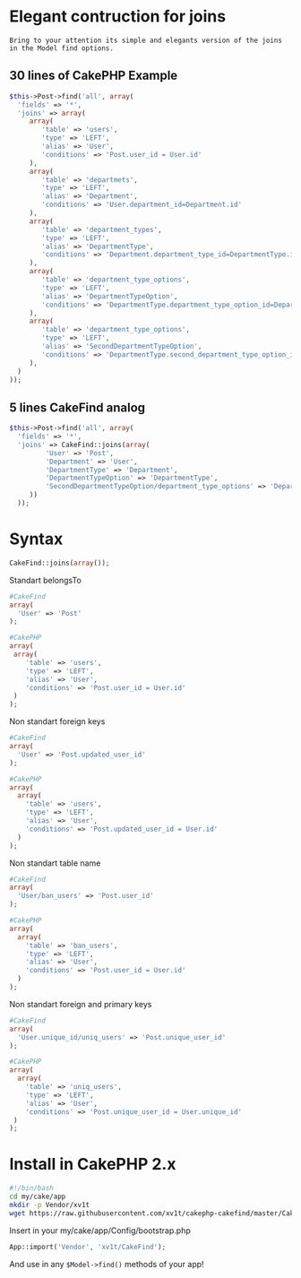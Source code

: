 # Elegant contruction for joins

`Bring to your attention its simple and elegants version of the joins in the Model find options.`

## 30 lines of CakePHP Example
```php
$this->Post->find('all', array(
  'fields' => '*',
  'joins' => array(
     array(
        'table' => 'users',
        'type' => 'LEFT',
        'alias' => 'User',
        'conditions' => 'Post.user_id = User.id'
     ),
     array(
        'table' => 'departmets',
        'type' => 'LEFT',
        'alias' => 'Department',
        'conditions' => 'User.department_id=Department.id'
     ),
     array(
        'table' => 'department_types',
        'type' => 'LEFT',
        'alias' => 'DepartmentType',
        'conditions' => 'Department.department_type_id=DepartmentType.id' 
     ),
     array(
        'table' => 'department_type_options',
        'type' => 'LEFT',
        'alias' => 'DepartmentTypeOption',
        'conditions' => 'DepartmentType.department_type_option_id=DepartmentTypeOption.id' 
     ),
     array(
        'table' => 'department_type_options',
        'type' => 'LEFT',
        'alias' => 'SecondDepartmentTypeOption',
        'conditions' => 'DepartmentType.second_department_type_option_id=SecondDepartmentTypeOption.id' 
     ),
  )
));
```
## 5 lines CakeFind analog
```php
$this->Post->find('all', array(
  'fields' => '*',
  'joins' => CakeFind::joins(array(
         'User' => 'Post',
         'Department' => 'User',
         'DepartmentType' => 'Department',
         'DepartmentTypeOption' => 'DepartmentType',
         'SecondDepartmentTypeOption/department_type_options' => 'DepartmentType'
     ))
  ));
```

# Syntax

```php
CakeFind::joins(array());
```

Standart belongsTo

```php
#CakeFind
array(
  'User' => 'Post'
);

#CakePHP
array(
 array(
    'table' => 'users',
    'type' => 'LEFT',
    'alias' => 'User',
    'conditions' => 'Post.user_id = User.id'
 )
);
```

Non standart foreign keys

```php
#CakeFind
array(
  'User' => 'Post.updated_user_id'
);

#CakePHP
array(
  array(
    'table' => 'users',
    'type' => 'LEFT',
    'alias' => 'User',
    'conditions' => 'Post.updated_user_id = User.id'
  )
);
```

Non standart table name

```php
#CakeFind
array(
  'User/ban_users' => 'Post.user_id'
);

#CakePHP
array(
  array(
    'table' => 'ban_users',
    'type' => 'LEFT',
    'alias' => 'User',
    'conditions' => 'Post.user_id = User.id'
  )
);
```

Non standart foreign and primary keys
```php
#CakeFind
array(
  'User.unique_id/uniq_users' => 'Post.unique_user_id'
);

#CakePHP
array(
  array(
    'table' => 'uniq_users',
    'type' => 'LEFT',
    'alias' => 'User',
    'conditions' => 'Post.unique_user_id = User.unique_id'
 )
);
```

# Install in CakePHP 2.x
```bash
#!/bin/bash
cd my/cake/app
mkdir -p Vendor/xv1t
wget https://raw.githubusercontent.com/xv1t/cakephp-cakefind/master/CakeFind.php
```

Insert in your my/cake/app/Config/bootstrap.php
```php
App::import('Vendor', 'xv1t/CakeFind');
```

And use in any `$Model->find()` methods of your app!
